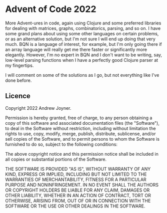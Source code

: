 # Advent of Code 2022

More Advent-ures in code, again using Clojure and some preferred libraries for dealing with matrices, graphs, combinatorics, parsing, and so on. I have some grand plans about using some other languages on certain problems, or as an alternative solution, but I'm not sure I will end up doing that very much. BQN is a language of interest, for example, but I'm only going there if an array language will really get me there faster or significantly more elegantly. However, I'm no expert in BQN and I don't want to be writing, say, low-level parsing functions when I have a perfectly good Clojure parser at my fingertips.

I will comment on some of the solutions as I go, but not everything like I've done before.


## Licence

Copyright 2022 Andrew Joyner.

Permission is hereby granted, free of charge, to any person obtaining a copy of this software and associated documentation files (the "Software"), to deal in the Software without restriction, including without limitation the rights to use, copy, modify, merge, publish, distribute, sublicense, and/or sell copies of the Software, and to permit persons to whom the Software is furnished to do so, subject to the following conditions:

The above copyright notice and this permission notice shall be included in all copies or substantial portions of the Software.

THE SOFTWARE IS PROVIDED "AS IS", WITHOUT WARRANTY OF ANY KIND, EXPRESS OR IMPLIED, INCLUDING BUT NOT LIMITED TO THE WARRANTIES OF MERCHANTABILITY, FITNESS FOR A PARTICULAR PURPOSE AND NONINFRINGEMENT. IN NO EVENT SHALL THE AUTHORS OR COPYRIGHT HOLDERS BE LIABLE FOR ANY CLAIM, DAMAGES OR OTHER LIABILITY, WHETHER IN AN ACTION OF CONTRACT, TORT OR OTHERWISE, ARISING FROM, OUT OF OR IN CONNECTION WITH THE SOFTWARE OR THE USE OR OTHER DEALINGS IN THE SOFTWARE.
